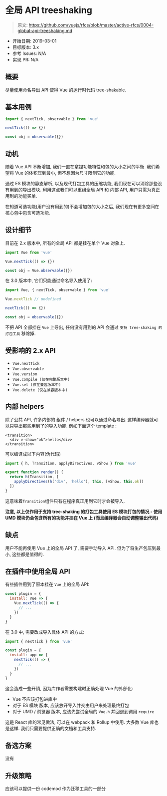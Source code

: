 # 全局 API treeshaking

> 原文: <https://github.com/vuejs/rfcs/blob/master/active-rfcs/0004-global-api-treeshaking.md>

- 开始日期: 2019-03-01
- 目标版本: 3.x
- 参考 Issues: N/A
- 实现 PR: N/A

## 概要

尽量使用命名导出 API 使得 Vue 的运行时代码 tree-shakable.

## 基本用例

``` js
import { nextTick, observable } from 'vue'

nextTick(() => {})

const obj = observable({})
```

## 动机

随着 Vue API 不断增加, 我们一直在拿捏功能特性和包的大小之间的平衡. 我们希望将 Vue 的体积压到最小, 但不想因为尺寸限制它的功能. 

通过 ES 模块的静态解析, 以及现代打包工具的压缩功能, 我们现在可以消除那些没有用到的导出模块. 利用这点我们可以重组全局 API 和 内部 API, 用户只需为真正用到的功能买单. 

在知道可选功能(用户没有用到的)不会增加包的大小之后, 我们现在有更多空间在核心包中包含可选功能.

## 设计细节

目前在 2.x 版本中, 所有的全局 API 都是挂在单个 Vue 对象上. 

``` js
import Vue from 'vue'

Vue.nextTick(() => {})

const obj = Vue.observable({})
```

在 3.0 版本中, 它们只能通过命名导入使用了: 

``` js
import Vue, { nextTick, observable } from 'vue'

Vue.nextTick // undefined

nextTick(() => {})

const obj = observable({})
```

不把 API 全部挂在 `Vue` 上导出, 任何没有用到的 API 会通过 `支持 tree-shaking 的打包工具` 移除掉.

## 受影响的 2.x API

- `Vue.nextTick`
- `Vue.observable`
- `Vue.version`
- `Vue.compile (仅在完整版本中)`
- `Vue.set (仅在兼容版本中)`
- `Vue.delete (仅在兼容版本中)`

## 内部 helpers

除了公共 API, 许多内部的 组件 / helpers 也可以通过命名导出. 这样编译器就可以只导出那些用到了的导入功能. 
例如下面这个 template : 

``` vue
<transition>
  <div v-show="ok">hello</div>
</transition>
```

可以编译成以下内容(伪代码)

``` js
import { h, Transition, applyDirectives, vShow } from 'vue'

export function render() {
  return h(Transition, [
    applyDirectives(h('div', 'hello'), this, [vShow, this.ok])
  ])
}
```

这意味着`Transition`组件只有在程序真正用到它时才会被导入. 

**注意, 以上仅作用于支持 tree-shaking 的打包工具使用 ES 模块打包的情况 - 使用 UMD 模块仍会包含所有的功能并挂在 Vue 上 (而且编译器会自动调整输出代码)**

## 缺点

用户不能再使用 Vue 上的全局 API 了, 需要手动导入 API. 但为了将生产包压到最小, 这些都是值得的. 

## 在插件中使用全局 API

有些插件用到了原本挂在 `Vue` 上的全局 API: 

``` js
const plugin = {
  install: Vue => {
    Vue.nextTick(() => {
      // ...
    })
  }
}
```

在 3.0 中, 需要改成导入具体 API 的方式: 

``` js
import { nextTick } from 'vue'

const plugin = {
  install: app => {
    nextTick(() => {
      // ...
    })
  }
}
```

这会造成一些开销, 因为库作者需要构建时正确处理 Vue 的外部化: 

- Vue 不应该打包进库中
- 对于 ES 模块 版本, 应该放开导入并交由用户来处理最终打包
- 对于 UMD / 浏览器 版本, 应该先尝试全局的 `Vue.h` 并回退到调用 `require`

这是 React 库的常见做法, 可以在 webpack 和 Rollup 中使用. 大多数 Vue 库也是这样. 我们只需要提供正确的文档和工具支持. 

## 备选方案
没有

## 升级策略
应该可以提供一份 codemod 作为迁移工具的一部分
